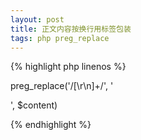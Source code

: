 ```yaml
---
layout: post
title: 正文内容按换行用标签包装
tags: php preg_replace
---
```



{% highlight php linenos %}
 
  preg_replace('/[\r\n]+/', '</p><p>', $content)

{% endhighlight %}
